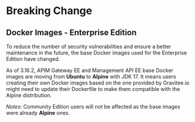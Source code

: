 # Breaking Change

## Docker Images - Enterprise Edition

To reduce the number of security vulnerabilities and ensure a better
maintenance in the future, the base Docker images used for the
Enterprise Edition have changed.

As of 3.16.2, APIM Gateway EE and Management API EE base Docker images
are moving from **Ubuntu** to **Alpine** with JDK 17. It means users
creating their own Docker images based on the one provided by
Gravitee.io might need to update their Dockerfile to make them
compatible with the Alpine distribution.

*Notes*: Community Edition users will not be affected as the base images
were already **Alpine** ones.
